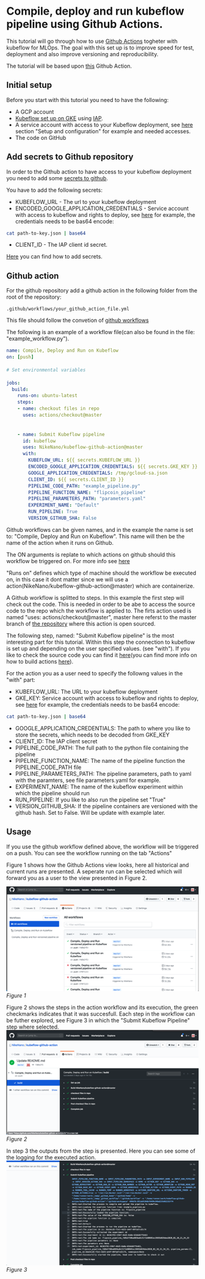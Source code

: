 # Compile, deploy and run kubeflow pipeline using Github Actions. 

This tutorial will go through how to use [Github Actions](https://github.com/features/actions) togheter with kubeflow for MLOps. The goal with this set up is to improve speed for test, deployment and also improve versioning and reproducibility. 

The tutorial will be based upon [this](https://github.com/marketplace/actions/kubeflow-compile-deploy-and-run) Github Action. 

## Initial setup
Before you start with this tutorial you need to have the following: 
- A GCP account
- [Kubeflow set up on GKE](https://www.kubeflow.org/docs/gke/deploy/deploy-cli/) using [IAP](https://www.kubeflow.org/docs/gke/deploy/oauth-setup/). 
- A service account with access to your Kubeflow deployment, see [here](https://github.com/kubeflow/examples/blob/cookbook/cookbook/pipelines/notebooks/kfp_remote_deploy-IAP.ipynb) section "Setup and configuration"  for example and needed accesses. 
- The code on GitHub

## Add secrets to Github repository

In order to the Github action to have access to your kubeflow deployment you need to add some [secrets to github](https://help.github.com/en/actions/configuring-and-managing-workflows/creating-and-storing-encrypted-secrets).

You have to add the following secrets: 
 - KUBEFLOW_URL - The url to your kubeflow deployment
 - ENCODED_GOOGLE_APPLICATION_CREDENTIALS - Service account with access to kubeflow and rights to deploy, see [here](http://amygdala.github.io/kubeflow/ml/2019/08/22/remote-deploy.html) for example, the credentials needs to be bas64 encode:

``` bash
cat path-to-key.json | base64
```
- CLIENT_ID - The IAP client id secret. 

[Here](https://help.github.com/en/actions/configuring-and-managing-workflows/creating-and-storing-encrypted-secrets) you can find how to add secrets. 

## Github action

For the github repository add a github action in the following folder from the root of the repository:  
```
.github/workflows/your_github_action_file.yml
```

This file should follow the convetion of [github workflows](https://help.github.com/en/actions/reference/workflow-syntax-for-github-actions)

The following is an example of a workflow file(can also be found in the file: "example_workflow.py"). 

```yaml
name: Compile, Deploy and Run on Kubeflow
on: [push]

# Set environmental variables

jobs:
  build:
    runs-on: ubuntu-latest
    steps:
    - name: checkout files in repo
      uses: actions/checkout@master


    - name: Submit Kubeflow pipeline
      id: kubeflow
      uses: NikeNano/kubeflow-github-action@master
      with:
        KUBEFLOW_URL: ${{ secrets.KUBEFLOW_URL }}
        ENCODED_GOOGLE_APPLICATION_CREDENTIALS: ${{ secrets.GKE_KEY }}
        GOOGLE_APPLICATION_CREDENTIALS: /tmp/gcloud-sa.json
        CLIENT_ID: ${{ secrets.CLIENT_ID }}
        PIPELINE_CODE_PATH: "example_pipeline.py"
        PIPELINE_FUNCTION_NAME: "flipcoin_pipeline"
        PIPELINE_PARAMETERS_PATH: "parameters.yaml"
        EXPERIMENT_NAME: "Default"
        RUN_PIPELINE: True
        VERSION_GITHUB_SHA: False

```
 
 Github workflows can be given names, and in the example the name is set to: "Compile, Deploy and Run on Kubeflow". This name will then be the name of the action when it runs on Github. 

 The ON arguments is replate to which actions on github should this workflow be triggered on. For more info see [here](https://help.github.com/en/actions/reference/workflow-syntax-for-github-actions#on)

"Runs on" defines which type of machine should the workflow be executed on, in this case it dont matter since we will use a action(NikeNano/kubeflow-github-action@master) which are containerize. 

A Github workflow is splitted to steps. In this example the first step will check out the code. This is needed in order to be abe to access the source code to the repo which the workflow is applied to. The firts action used is named "uses: actions/checkout@master", master here referst to the master branch of [the repository](https://github.com/actions/checkout) where this action is open sourced. 

The following step, named: "Submit Kubeflow pipeline" is the most interesting part for this tutorial. Within this step the connection to kubeflow is set up and depending on the user specified values. (see "with"). If you like to check the source code you can find it [here](https://github.com/NikeNano/kubeflow-github-action)(you can find more info on how to build actions [here](https://help.github.com/en/actions/building-actions)).

For the action you as a user need to specify the followng values in the "with" part: 
- KUBEFLOW_URL: The URL to your kubeflow deployment
- GKE_KEY: Service account with access to kubeflow and rights to deploy, see [here](http://amygdala.github.io/kubeflow/ml/2019/08/22/remote-deploy.html) for example, the credentials needs to be bas64 encode:

``` bash
cat path-to-key.json | base64
```
- GOOGLE_APPLICATION_CREDENTIALS: The path to where you like to store the secrets, which needs to be decoded from GKE_KEY
- CLIENT_ID: The IAP client secret
- PIPELINE_CODE_PATH: The full path to the python file containing the pipeline
- PIPELINE_FUNCTION_NAME: The name of the pipeline function the PIPELINE_CODE_PATH file
- PIPELINE_PARAMETERS_PATH: The pipeline parameters, path to yaml with the paramters, see file parameters.yaml for example. 
- EXPERIMENT_NAME: The name of the kubeflow experiment within which the pipeline should run
- RUN_PIPELINE: If you like to also run the pipeline set "True"
- VERSION_GITHUB_SHA: If the pipeline containers are versioned with the github hash. Set to False. Will be update with example later.  


## Usage

If you use the github workflow defined above, the workflow will be triggered on a push. You can see the workflow running on the tab "Actions" 

Figure 1 shows how the Github Actions view looks, here all historical and current runs are presented. A seperate run can be selected which will forward you as a user to the view presented in Figure 2. 

![Alt text](actions_ower_view.png?raw=true "Title")
_Figure 1_

Figure 2 shows the steps in the action workflow and its execution, the green checkmarks indicates that it was succesfull. Each step in the workflow can be futher explored, see Figure 3 in which the "Submit Kubeflow Pipeline" step where selected. 
![Alt text](check_action.png?raw=true "Title")
_Figure 2_

In step 3 the outputs from the step is presented. Here you can see some of the logging for the executed action. 
![Alt text](deep_dive.png?raw=true "Title")
_Figure 3_
